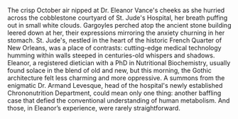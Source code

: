 The crisp October air nipped at Dr. Eleanor Vance's cheeks as she hurried across the cobblestone courtyard of St. Jude's Hospital, her breath puffing out in small white clouds.  Gargoyles perched atop the ancient stone building leered down at her, their expressions mirroring the anxiety churning in her stomach.  St. Jude's, nestled in the heart of the historic French Quarter of New Orleans, was a place of contrasts: cutting-edge medical technology humming within walls steeped in centuries-old whispers and shadows.  Eleanor, a registered dietician with a PhD in Nutritional Biochemistry, usually found solace in the blend of old and new, but this morning, the Gothic architecture felt less charming and more oppressive.  A summons from the enigmatic Dr. Armand Levesque, head of the hospital's newly established Chrononutrition Department, could mean only one thing: another baffling case that defied the conventional understanding of human metabolism. And those, in Eleanor’s experience, were rarely straightforward.
